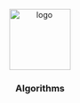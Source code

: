 <p align="center">
<img src="https://raw.githubusercontent.com/TheGreatDemetrius/Algorithms/main/source/java.png" alt="logo" width="110" height="110">
<h3 align="center">Algorithms</h3>
